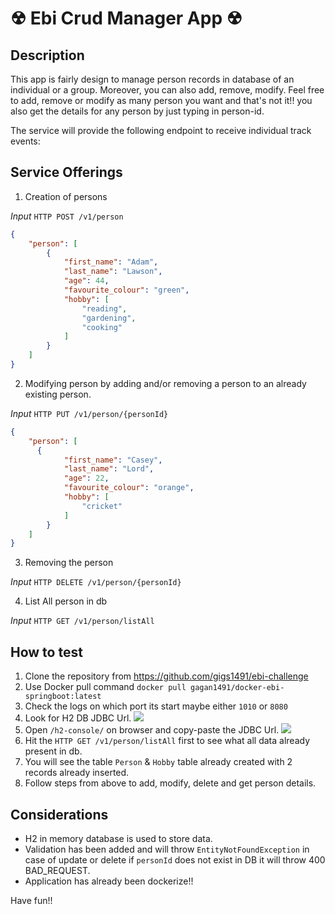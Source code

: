 # &#9762; Ebi Crud Manager App &#9762;

## Description

This app is fairly design to manage person records in database of an individual or a group. Moreover, you can also add, remove, modify. Feel free to add, remove or modify as many person you want and that's not it!! you also get the details for any person by just typing in person-id.

The service will provide the following endpoint to receive individual track events:
## Service Offerings

1. Creation of persons

*Input*
`HTTP POST /v1/person`
```json
{
    "person": [
        {
            "first_name": "Adam",
            "last_name": "Lawson",
            "age": 44,
            "favourite_colour": "green",
            "hobby": [
                "reading",
                "gardening",
                "cooking"
            ]
        }
    ]
}
```
2. Modifying person by adding and/or removing a person to an already existing person.

*Input*
`HTTP PUT /v1/person/{personId}`
```json
{
    "person": [
      {
            "first_name": "Casey",
            "last_name": "Lord",
            "age": 22,
            "favourite_colour": "orange",
            "hobby": [
                "cricket"
            ]
        }
    ]
}
```
3. Removing the person

*Input*
`HTTP DELETE /v1/person/{personId}`

4. List All person in db

*Input*
`HTTP GET /v1/person/listAll`


## How to test

1. Clone the repository from https://github.com/gigs1491/ebi-challenge
2. Use Docker pull command `docker pull gagan1491/docker-ebi-springboot:latest`
3. Check the logs on which port its start maybe either `1010` or `8080`
4. Look for H2 DB JDBC Url.
   ![](misc/images/start-up.png)
5. Open `/h2-console/` on browser and copy-paste the JDBC Url.
   ![](misc/images/h2-console.png)
6. Hit the `HTTP GET /v1/person/listAll` first to see what all data already present in db.
7. You will see the table `Person` & `Hobby` table already created with 2 records already inserted.
8. Follow steps from above to add, modify, delete and get person details.

## Considerations
- H2 in memory database is used to store data.
- Validation has been added and will throw `EntityNotFoundException` in case of update or delete if `personId` does not exist in DB it will throw 400 BAD_REQUEST.
- Application has already been dockerize!!

Have fun!!